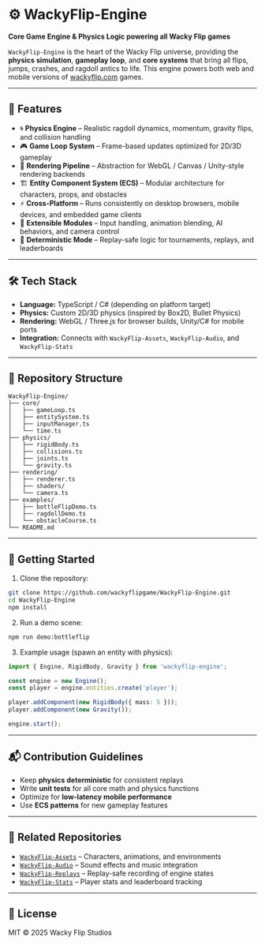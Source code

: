 # ⚙️ WackyFlip-Engine

**Core Game Engine & Physics Logic powering all Wacky Flip games**

`WackyFlip-Engine` is the heart of the Wacky Flip universe, providing the **physics simulation**, **gameplay loop**, and **core systems** that bring all flips, jumps, crashes, and ragdoll antics to life. This engine powers both web and mobile versions of [wackyflip.com](https://wackyflip.com) games.

---

## 🎯 Features

* 🌀 **Physics Engine** – Realistic ragdoll dynamics, momentum, gravity flips, and collision handling
* 🎮 **Game Loop System** – Frame-based updates optimized for 2D/3D gameplay
* 🎨 **Rendering Pipeline** – Abstraction for WebGL / Canvas / Unity-style rendering backends
* 🏗 **Entity Component System (ECS)** – Modular architecture for characters, props, and obstacles
* ⚡ **Cross-Platform** – Runs consistently on desktop browsers, mobile devices, and embedded game clients
* 🔧 **Extensible Modules** – Input handling, animation blending, AI behaviors, and camera control
* 🎯 **Deterministic Mode** – Replay-safe logic for tournaments, replays, and leaderboards

---

## 🛠 Tech Stack

* **Language:** TypeScript / C# (depending on platform target)
* **Physics:** Custom 2D/3D physics (inspired by Box2D, Bullet Physics)
* **Rendering:** WebGL / Three.js for browser builds, Unity/C# for mobile ports
* **Integration:** Connects with `WackyFlip-Assets`, `WackyFlip-Audio`, and `WackyFlip-Stats`

---

## 📁 Repository Structure

```
WackyFlip-Engine/
├── core/
│   ├── gameLoop.ts
│   ├── entitySystem.ts
│   ├── inputManager.ts
│   └── time.ts
├── physics/
│   ├── rigidBody.ts
│   ├── collisions.ts
│   ├── joints.ts
│   └── gravity.ts
├── rendering/
│   ├── renderer.ts
│   ├── shaders/
│   └── camera.ts
├── examples/
│   ├── bottleFlipDemo.ts
│   ├── ragdollDemo.ts
│   └── obstacleCourse.ts
└── README.md
```

---

## 🚀 Getting Started

1. Clone the repository:

```bash
git clone https://github.com/wackyflipgame/WackyFlip-Engine.git
cd WackyFlip-Engine
npm install
```

2. Run a demo scene:

```bash
npm run demo:bottleflip
```

3. Example usage (spawn an entity with physics):

```ts
import { Engine, RigidBody, Gravity } from 'wackyflip-engine';

const engine = new Engine();
const player = engine.entities.create('player');

player.addComponent(new RigidBody({ mass: 5 }));
player.addComponent(new Gravity());

engine.start();
```

---

## 📬 Contribution Guidelines

* Keep **physics deterministic** for consistent replays
* Write **unit tests** for all core math and physics functions
* Optimize for **low-latency mobile performance**
* Use **ECS patterns** for new gameplay features

---

## 🔗 Related Repositories

* [`WackyFlip-Assets`](https://github.com/wackyflipgame/WackyFlip-Assets) – Characters, animations, and environments
* [`WackyFlip-Audio`](https://github.com/wackyflipgame/WackyFlip-Audio) – Sound effects and music integration
* [`WackyFlip-Replays`](https://github.com/wackyflipgame/WackyFlip-Replays) – Replay-safe recording of engine states
* [`WackyFlip-Stats`](https://github.com/wackyflipgame/WackyFlip-Stats) – Player stats and leaderboard tracking

---

## 📜 License

MIT © 2025 Wacky Flip Studios
